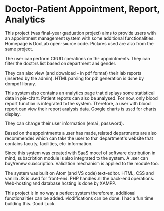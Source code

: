 # Doctor-Patient Appointment, Report, Analytics

This project (was final-year graduation project) aims to provide users with an appointment management system with some additional functionalities. Homepage is DocLab open-source code. Pictures used are also from the same project. 

The user can perform CRUD operations on the appointments. They can filter the doctors list based on department and gender. 

They can also view (and download - in pdf format) their lab reports (inserted by the admin). HTML parsing for pdf generation is done by dompdf library. 

This system also contains an analytics page that displays some statistical data in pie-chart. Patient reports can also be analysed. For now, only blood report function is integrated to the system. Therefore, a user with blood report can view their report analysis data. Google charts is used for charts display. 

They can change their user information (email, password). 

Based on the appointments a user has made, related departments are also recommended which can take the user to that department's website that contains faculty, facilities, etc. information. 

Since this system was created with SaaS model of software distribution in mind, subscription module is also integrated to the system. A user can buy/renew subscription. Validation mechanism is applied to the module too. 

The system was built on Atom (and VS code) text-editor. HTML, CSS and vanilla JS is used for front-end. PHP handles all the back-end operations. Web-hosting and database hosting is done by XAMPP. 

This project is in no way a perfect system thereforem, additional functionalities can be added. Modifications can be done. I had a fun time building this. Good Luck. 


